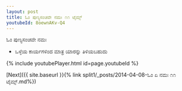 ```yaml
---
layout: post
title: ಓಂ ಪುಣ್ಯಸಂಚವೇ ನಮಃ ೧೧ ಟೈಮ್ಸ್
youtubeId: 8oewnAKv-Q4
---
```

 
 
 ಓಂ ಪುಣ್ಯಸಂಚವೇ ನಮಃ  
 
 -  ಒಳ್ಳೆಯ ಕಾರ್ಯಗಳಿಂದ ಮಾತ್ರ ಯಾರನ್ನು ತಿಳಿಯಬಹುದು 
 
  
 
  
 
 
 
 
 
 


{% include youtubePlayer.html id=page.youtubeId %}
 
[Next]({{ site.baseurl }}{% link  split1/_posts/2014-04-08-ಓಂ ಏ ನಮಃ ೧೧ ಟೈಮ್ಸ್.md%})
 
